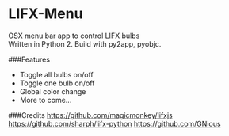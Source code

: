 LIFX-Menu
=========

OSX menu bar app to control LIFX bulbs  
Written in Python 2. Build with py2app, pyobjc.

###Features
- Toggle all bulbs on/off
- Toggle one bulb on/off
- Global color change
- More to come...

###Credits
https://github.com/magicmonkey/lifxjs  
https://github.com/sharph/lifx-python
https://github.com/GNious
